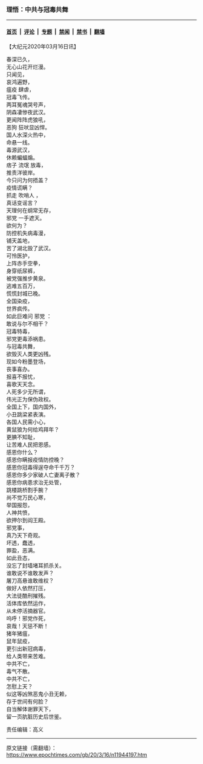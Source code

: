 ### 理悟：中共与冠毒共舞

---

#### [首页](../../../..?n11944197) &nbsp;|&nbsp; [评论](../../../../../epoch-comment?n11944197) &nbsp;|&nbsp; [专题](../../../../../epoch-special?n11944197) &nbsp;|&nbsp; [禁闻](../../../../../epoch-news?n11944197) &nbsp;|&nbsp; [禁书](../../../../../books?n11944197) &nbsp;|&nbsp; [翻墙](https://github.com/gfw-breaker/nogfw/blob/master/README.md?n11944197)


<div class="post_content" id="artbody" itemprop="articleBody">
 <!-- article content begin -->
 <p>
  【大纪元2020年03月16日讯】
 </p>
 <p>
  春深已久，
  <br/>
  无心山花开烂漫。
  <br/>
  只闻见，
  <br/>
  哀鸿遍野，
  <br/>
  <ok href="https://www.epochtimes.com/gb/tag/%E7%98%9F%E7%96%AB.html">
   瘟疫
  </ok>
  肆虐，
  <br/>
  冠毒飞传。
  <br/>
  两耳冤魂哭号声，
  <br/>
  阴森凄惨夜武汉。
  <br/>
  更闻阵阵虎狼吼，
  <br/>
  <ok href="https://www.epochtimes.com/gb/tag/%E6%81%B6%E7%8B%97.html">
   恶狗
  </ok>
  狂吠显凶悍。
  <br/>
  国人水深火热中，
  <br/>
  命悬一线。
  <br/>
  毒源武汉，
  <br/>
  休赖蝙蝠煽。
  <br/>
  痞子
  <ok href="https://www.epochtimes.com/gb/tag/%E6%B5%81%E6%B0%93.html">
   流氓
  </ok>
  放毒，
  <br/>
  推责洋彼岸。
  <br/>
  今只问为何捂盖？
  <br/>
  疫情谎瞒？
  <br/>
  抓走
  <ok href="https://www.epochtimes.com/gb/tag/%E5%90%B9%E5%93%A8%E4%BA%BA.html">
   吹哨人
  </ok>
  ，
  <br/>
  真话变谣言？
  <br/>
  天理何在纲常无存，
  <br/>
  <ok href="https://www.epochtimes.com/gb/tag/%E9%82%AA%E5%85%9A.html">
   邪党
  </ok>
  一手遮天。
  <br/>
  欲何为？
  <br/>
  防控机失病毒漫，
  <br/>
  铺天盖地，
  <br/>
  苦了湖北毁了武汉。
  <br/>
  可怜医护，
  <br/>
  上阵赤手空拳，
  <br/>
  身穿纸尿裤，
  <br/>
  被党强推步黄泉。
  <br/>
  逃难五百万，
  <br/>
  慌慌封城已晚。
  <br/>
  全国染疫，
  <br/>
  世界疯传。
  <br/>
  如此巨难问
  <ok href="https://www.epochtimes.com/gb/tag/%E9%82%AA%E5%85%9A.html">
   邪党
  </ok>
  ：
  <br/>
  敢说与尔不相干？
  <br/>
  冠毒特毒，
  <br/>
  邪党更毒添祸患。
  <br/>
  与冠毒共舞，
  <br/>
  欲毁灭人类更凶残。
  <br/>
  现如今粉墨登场，
  <br/>
  丧事喜办。
  <br/>
  报喜不报忧，
  <br/>
  喜歌天天念。
  <br/>
  人死多少无所谓，
  <br/>
  伟光正为保伪政权。
  <br/>
  全国上下，国内国外，
  <br/>
  小丑跳梁紧表演。
  <br/>
  各国人民需小心，
  <br/>
  黄鼠狼为何给鸡拜年？
  <br/>
  更腆不知耻，
  <br/>
  让苦难人民把恩感。
  <br/>
  感恩你什么？
  <br/>
  感恩你瞒报疫情防控晚？
  <br/>
  感恩你冠毒得逞夺命千千万？
  <br/>
  感恩你多少家破人亡妻离子散？
  <br/>
  感恩你病患求治无处管，
  <br/>
  跳楼跳桥割手腕？
  <br/>
  尚不觉万民心寒，
  <br/>
  举国报怨，
  <br/>
  人神共愤，
  <br/>
  欲押尔到阎王殿。
  <br/>
  邪党事，
  <br/>
  真乃天下奇观。
  <br/>
  坏透，蠢透，
  <br/>
  罪盈，恶满。
  <br/>
  如此丑态，
  <br/>
  没忘了封墙堵耳抓杀关。
  <br/>
  谁敢说不谁敢发声？
  <br/>
  屠刀高悬谁敢维权？
  <br/>
  做好人依然打压，
  <br/>
  大法徒酷刑摧残。
  <br/>
  活体库依然运作，
  <br/>
  从未停活摘器官。
  <br/>
  呜呼！邪党作死，
  <br/>
  哀哉！天惩不断！
  <br/>
  猪年猪瘟，
  <br/>
  鼠年鼠疫，
  <br/>
  更引出新冠病毒，
  <br/>
  给人类带来苦难。
  <br/>
  中共不亡，
  <br/>
  毒气不散。
  <br/>
  中共不亡，
  <br/>
  怎慰上天？
  <br/>
  似这等凶煞恶鬼小丑无赖，
  <br/>
  存于世间有何脸？
  <br/>
  自当解体谢罪天下，
  <br/>
  留一页肮脏历史后世鉴。
 </p>
 <p>
  责任编辑：高义
 </p>
 <!-- article content end -->
 <div id="below_article_ad">
 </div>
</div>


---

原文链接（需翻墙）：https://www.epochtimes.com/gb/20/3/16/n11944197.htm